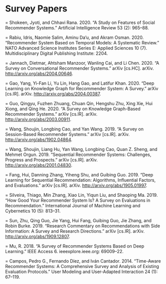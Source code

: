 # Survey Papers

= Shokeen, Jyoti, and Chhavi Rana. 2020. “A Study on Features of Social Recommender Systems.” Artificial Intelligence Review 53 (2): 965–88.

= Rabiu, Idris, Naomie Salim, Aminu Da’u, and Akram Osman. 2020. “Recommender System Based on Temporal Models: A Systematic Review.” NATO Advanced Science Institutes Series E: Applied Sciences 10 (7). Multidisciplinary Digital Publishing Institute: 2204.

= Jannach, Dietmar, Ahtsham Manzoor, Wanling Cai, and Li Chen. 2020. “A Survey on Conversational Recommender Systems.” arXiv [cs.HC]. arXiv. http://arxiv.org/abs/2004.00646.

= Gao, Yang, Yi-Fan Li, Yu Lin, Hang Gao, and Latifur Khan. 2020. “Deep Learning on Knowledge Graph for Recommender System: A Survey.” arXiv [cs.IR]. arXiv. http://arxiv.org/abs/2004.00387.

= Guo, Qingyu, Fuzhen Zhuang, Chuan Qin, Hengshu Zhu, Xing Xie, Hui Xiong, and Qing He. 2020. “A Survey on Knowledge Graph-Based Recommender Systems.” arXiv [cs.IR]. arXiv. http://arxiv.org/abs/2003.00911.

= Wang, Shoujin, Longbing Cao, and Yan Wang. 2019. “A Survey on Session-Based Recommender Systems.” arXiv [cs.IR]. arXiv. http://arxiv.org/abs/1902.04864.

= Wang, Shoujin, Liang Hu, Yan Wang, Longbing Cao, Quan Z. Sheng, and Mehmet Orgun. 2019. “Sequential Recommender Systems: Challenges, Progress and Prospects.” arXiv [cs.IR]. arXiv. http://arxiv.org/abs/2001.04830.

= Fang, Hui, Danning Zhang, Yiheng Shu, and Guibing Guo. 2019. “Deep Learning for Sequential Recommendation: Algorithms, Influential Factors, and Evaluations.” arXiv [cs.IR]. arXiv. http://arxiv.org/abs/1905.01997.

= Silveira, Thiago, Min Zhang, Xiao Lin, Yiqun Liu, and Shaoping Ma. 2019. “How Good Your Recommender System Is? A Survey on Evaluations in Recommendation.” International Journal of Machine Learning and Cybernetics 10 (5): 813–31.

= Sun, Zhu, Qing Guo, Jie Yang, Hui Fang, Guibing Guo, Jie Zhang, and Robin Burke. 2019. “Research Commentary on Recommendations with Side Information: A Survey and Research Directions.” arXiv [cs.IR]. arXiv. http://arxiv.org/abs/1909.12807.

= Mu, R. 2018. “A Survey of Recommender Systems Based on Deep Learning.” IEEE Access 6. ieeexplore.ieee.org: 69009–22. 

= Campos, Pedro G., Fernando Díez, and Iván Cantador. 2014. “Time-Aware Recommender Systems: A Comprehensive Survey and Analysis of Existing Evaluation Protocols.” User Modeling and User-Adapted Interaction 24 (1): 67–119.
